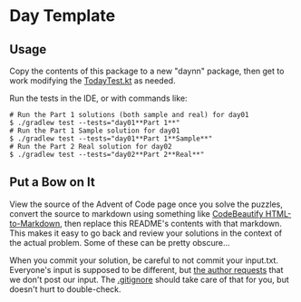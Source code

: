 # Day Template

## Usage
Copy the contents of this package to a new "daynn" package, then get to work modifying the [TodayTest.kt](TodayTest.kt) as needed.

Run the tests in the IDE, or with commands like:
```shell
# Run the Part 1 solutions (both sample and real) for day01
$ ./gradlew test --tests="day01**Part 1**"
# Run the Part 1 Sample solution for day01
$ ./gradlew test --tests="day01**Part 1**Sample**"
# Run the Part 2 Real solution for day02
$ ./gradlew test --tests="day02**Part 2**Real**"
```

## Put a Bow on It
View the source of the Advent of Code page once you solve the puzzles, 
convert the source to markdown using something like [CodeBeautify HTML-to-Markdown](https://codebeautify.org/html-to-markdown),
then replace this README's contents with that markdown. This makes it easy to go back and review your solutions in the context of the actual problem. Some of these can be pretty obscure...

When you commit your solution, be careful to not commit your input.txt. Everyone's input is supposed to be different, but [the author requests](https://www.reddit.com/r/adventofcode/comments/e7khy8/comment/fa13hb9/?utm_source=share&utm_medium=web2x&context=3) that we don't post our input. The [.gitignore](../../../../.gitignore) should take care of that for you, but doesn't hurt to double-check.